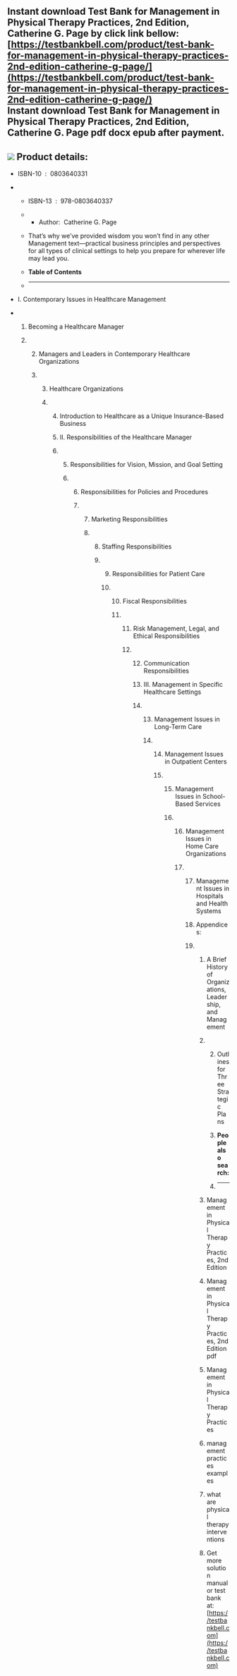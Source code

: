 Instant download **Test Bank for Management in Physical Therapy Practices, 2nd Edition, Catherine G. Page** by click link bellow:  
[https://testbankbell.com/product/test-bank-for-management-in-physical-therapy-practices-2nd-edition-catherine-g-page/](https://testbankbell.com/product/test-bank-for-management-in-physical-therapy-practices-2nd-edition-catherine-g-page/)  
**Instant download Test Bank for Management in Physical Therapy Practices, 2nd Edition, Catherine G. Page pdf docx epub after payment.**
----------------------------------------------------------------------------------------------------------------------------------------


![](https://testbankbell.com/wp-content/uploads/2023/05/9780803640337_TestBank.jpg)
**Product details:**
--------------------


* ISBN-10 ‏ : ‎ 0803640331
* * ISBN-13 ‏ : ‎ 978-0803640337
  * * Author:  Catherine G. Page
   
  * That’s why we’ve provided wisdom you won’t find in any other Management text—practical business principles and perspectives for all types of clinical settings to help you prepare for wherever life may lead you.
  * **Table of Contents**
  * ---------------------
 
* I. Contemporary Issues in Healthcare Management

* 1. Becoming a Healthcare Manager
 
  2. 2. Managers and Leaders in Contemporary Healthcare Organizations
    
     3. 3. Healthcare Organizations
       
        4. 4. Introduction to Healthcare as a Unique Insurance-Based Business
          
           5. II. Responsibilities of the Healthcare Manager
          
           6. 5. Responsibilities for Vision, Mission, and Goal Setting
             
              6. 6. Responsibilities for Policies and Procedures
                
                 7. 7. Marketing Responsibilities
                   
                    8. 8. Staffing Responsibilities
                      
                       9. 9. Responsibilities for Patient Care
                         
                          10. 10. Fiscal Responsibilities
                             
                              11. 11. Risk Management, Legal, and Ethical Responsibilities
                                 
                                  12. 12. Communication Responsibilities
                                     
                                      13. III. Management in Specific Healthcare Settings
                                     
                                      14. 13. Management Issues in Long-Term Care
                                         
                                          14. 14. Management Issues in Outpatient Centers
                                             
                                              15. 15. Management Issues in School-Based Services
                                                 
                                                  16. 16. Management Issues in Home Care Organizations
                                                     
                                                      17. 17. Management Issues in Hospitals and Health Systems
                                                         
                                                          18. Appendices:
                                                         
                                                          19. 1. A Brief History of Organizations, Leadership, and Management
                                                             
                                                              2. 2. Outlines for Three Strategic Plans
                                                                
                                                                 3. **People also search:**
                                                                 4. -----------------------
                                                                
                                                              3. Management in Physical Therapy Practices, 2nd Edition
                                                              4. Management in Physical Therapy Practices, 2nd Edition pdf
                                                              5. Management in Physical Therapy Practices
                                                              6. management practices examples
                                                              7. what are physical therapy interventions
                                                             
                                                              8.    Get more solution manual or test bank at: [https://testbankbell.com](https://testbankbell.com)
